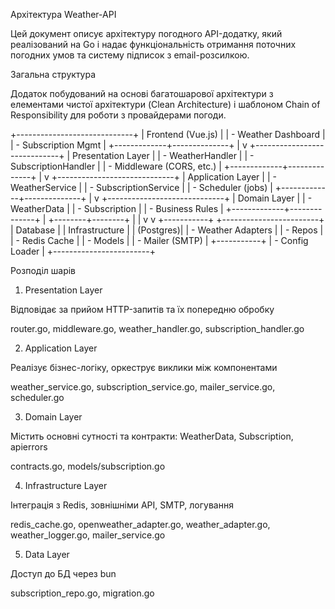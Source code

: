 Архітектура Weather-API

Цей документ описує архітектуру погодного API-додатку, який реалізований на Go і надає функціональність отримання поточних погодних умов та систему підписок з email-розсилкою.

Загальна структура

Додаток побудований на основі багатошарової архітектури з елементами чистої архітектури (Clean Architecture) і шаблоном Chain of Responsibility для роботи з провайдерами погоди.

+-----------------------------+
|      Frontend (Vue.js)     |
| - Weather Dashboard        |
| - Subscription Mgmt        |
+-------------+--------------+
              |
              v
+-----------------------------+
|  Presentation Layer         |
|  - WeatherHandler           |
|  - SubscriptionHandler      |
|  - Middleware (CORS, etc.) |
+-------------+--------------+
              |
              v
+-----------------------------+
|  Application Layer          |
|  - WeatherService           |
|  - SubscriptionService      |
|  - Scheduler (jobs)         |
+-------------+--------------+
              |
              v
+-----------------------------+
|  Domain Layer               |
|  - WeatherData              |
|  - Subscription             |
|  - Business Rules           |
+-------------+--------------+
              |
     +--------+--------+
     |                 |
     v                 v
+-----------+   +------------------------+
|  Database |   | Infrastructure         |
| (Postgres)|   | - Weather Adapters     |
| - Repos   |   | - Redis Cache          |
| - Models  |   | - Mailer (SMTP)        |
+-----------+   | - Config Loader        |
                +------------------------+

Розподіл шарів

1. Presentation Layer

Відповідає за прийом HTTP-запитів та їх попередню обробку

router.go, middleware.go, weather_handler.go, subscription_handler.go

2. Application Layer

Реалізує бізнес-логіку, оркеструє виклики між компонентами

weather_service.go, subscription_service.go, mailer_service.go, scheduler.go

3. Domain Layer

Містить основні сутності та контракти: WeatherData, Subscription, apierrors

contracts.go, models/subscription.go

4. Infrastructure Layer

Інтеграція з Redis, зовнішніми API, SMTP, логування

redis_cache.go, openweather_adapter.go, weather_adapter.go, weather_logger.go, mailer_service.go

5. Data Layer

Доступ до БД через bun

subscription_repo.go, migration.go

